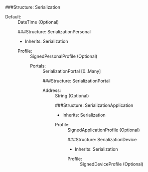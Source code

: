 ﻿

###Structure: Serialization


<dl><dt>Default: 
<dd>DateTime (Optional)

###Structure: SerializationPersonal

* Inherits: Serialization


<dl><dt>Profile: 
<dd>SignedPersonalProfile (Optional)

<dl><dt>Portals: 
<dd>SerializationPortal [0..Many]

###Structure: SerializationPortal


<dl><dt>Address: 
<dd>String (Optional)

###Structure: SerializationApplication

* Inherits: Serialization


<dl><dt>Profile: 
<dd>SignedApplicationProfile (Optional)

###Structure: SerializationDevice

* Inherits: Serialization


<dl><dt>Profile: 
<dd>SignedDeviceProfile (Optional)

